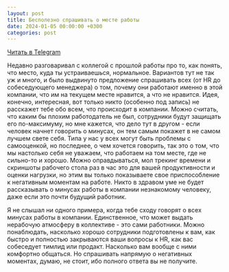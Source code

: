 ```yaml
---
layout: post
title: Бесполезно спрашивать о месте работы
date: 2024-01-05 00:00:00 +0300
categories: post
---
```


[Читать в Telegram](https://t.me/fluttermiddlepodcast/161)

Недавно разговаривал с коллегой с прошлой работы про то, как понять, что место, куда ты устраиваешься, нормальное.
Вариантов тут не так уж и много, и было выдвинуто предложение спрашивать всех (от HR до собеседующего менеджера) о том,
почему они работают именно в этой компании, что им на текущем месте нравится, а что не нравится. Идея, конечно,
интересная, вот только никто (особенно под запись) не расскажет тебе обо всем, что происходит в компании. Можно считать,
что каким бы плохим работодатель не был, сотрудники будут защищать его по-максимуму, но мне кажется, что дело тут в
другом - если человек начнет говорить о минусах, он тем самым покажет в не самом лучшем свете себя. Типа у нас у всех
могут быть проблемы с самооценкой, но последнее, о чем хочется говорить, так это о том, что мы настолько себя не
уважаем, что работаем на том месте, где не сильно-то и хорошо. Можно оправдываться, мол трекинг времени и скриншоты
рабочего стола раз в час это для вашей продуктивности и оценки нагрузки, но этим вы только показываете свое
приспособление к негативным моментам на работе. Никто в здравом уме не будет рассказывать о минусах работы в компании
незнакомому человеку, даже если это почти будущий работник.

Я не слышал ни одного примера, когда тебе сходу говорят о всех минусах работы в компании. Единственное, что может выдать
нерабочую атмосферу в коллективе - это сами работники. Можно понаблюдать, насколько хорошо сотрудники подготовлены к
вам, как быстро и полностью закрываются ваши вопросы к HR, как вас собеседует тимлид или продакт. Насколько вам вообще с
ними комфортно общаться. Но спрашивать напрямую о негативных моментах, думаю, не стоит, ибо полного ответа вы не
получите.
